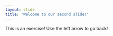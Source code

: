 ```yaml
---
layout: slide
title: "Welcome to our second slide!"
---
```

This is an exercise!
Use the left arrow to go back!
